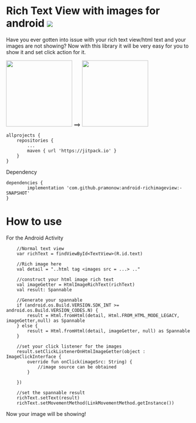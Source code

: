# Rich Text View with images for android [![](https://jitpack.io/v/pramonow/android-richimageview.svg)](https://jitpack.io/#pramonow/android-richimageview)

Have you ever gotten into issue with your rich text view/html text and your images are not showing?
Now with this library it will be very easy for you to show it and set click action for it.

<img src="https://github.com/pramonow/just_images/blob/master/RichTextViewBefore.jpg" width="180"> ==> <img src="https://github.com/pramonow/just_images/blob/master/RichTextViewAfter.jpg" width="180">

	allprojects {
		repositories {
			...
			maven { url 'https://jitpack.io' }
		}
	}
  
Dependency

	dependencies {
	        implementation 'com.github.pramonow:android-richimageview:-SNAPSHOT'
	}
  
# How to use

For the Android Activity

        //Normal text view
        var richText = findViewById<TextView>(R.id.text)

        //Rich image here
        val detail = "..html tag <images src = ...> .."

        //construct your html image rich text
        val imageGetter = HtmlImageRichText(richText)
        val result: Spannable

        //Generate your spannable
        if (android.os.Build.VERSION.SDK_INT >= android.os.Build.VERSION_CODES.N) {
            result = Html.fromHtml(detail, Html.FROM_HTML_MODE_LEGACY, imageGetter,null) as Spannable
        } else {
            result = Html.fromHtml(detail, imageGetter, null) as Spannable
        }

        //set your click listener for the images
        result.setClickListenerOnHtmlImageGetter(object : ImageClickInterface {
            override fun onClick(imageSrc: String) {
                //image source can be obtained
            }

        })
        
        //set the spannable result
        richText.setText(result)
        richText.setMovementMethod(LinkMovementMethod.getInstance())

Now your image will be showing!
